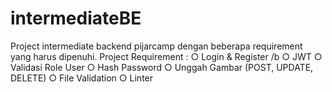 # intermediateBE

Project intermediate backend pijarcamp dengan beberapa requirement yang harus dipenuhi.
Project Requirement :
○ Login & Register /b
○ JWT
○ Validasi Role User
○ Hash Password
○ Unggah Gambar (POST, UPDATE, DELETE)
○ File Validation
○ Linter


